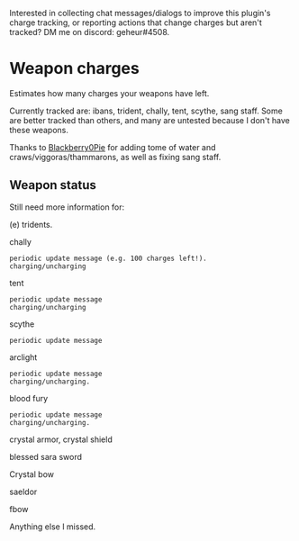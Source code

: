 Interested in collecting chat messages/dialogs to improve this plugin's charge tracking, or reporting actions that change charges but aren't tracked? DM me on discord: geheur#4508.

# Weapon charges
Estimates how many charges your weapons have left.

Currently tracked are: ibans, trident, chally, tent, scythe, sang staff.
Some are better tracked than others, and many are untested because I don't have these weapons.

Thanks to [Blackberry0Pie](https://github.com/Blackberry0Pie) for adding tome of water and craws/viggoras/thammarons, as well as fixing sang staff.

## Weapon status
Still need more information for:

(e) tridents.

chally

    periodic update message (e.g. 100 charges left!).
    charging/uncharging

tent

    periodic update message
    charging/uncharging

scythe

    periodic update message

arclight

    periodic update message
    charging/uncharging.

blood fury

    periodic update message
    charging/uncharging.

crystal armor, crystal shield

blessed sara sword

Crystal bow

saeldor

fbow

Anything else I missed.
